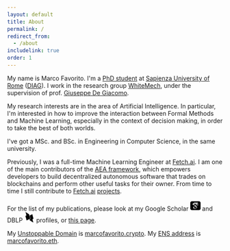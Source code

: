 ```yaml
---
layout: default 
title: About
permalink: /
redirect_from:
  - /about
includelink: true
order: 1
---
```


My name is Marco Favorito. 
I'm a [PhD student](https://www.dis.uniroma1.it/en/users/marco%20favorito) 
at [Sapienza University of Rome](https://www.uniroma1.it/en/pagina-strutturale/home)
([DIAG](https://www.dis.uniroma1.it/en)).
I work in the research group [WhiteMech](https://whitemech.github.io/),
under the supervision of prof. [Giuseppe De Giacomo](https://www.diag.uniroma1.it/~degiacom/).

My research interests are in the area of Artificial Intelligence. 
In particular, I'm interested in how to improve the interaction between
Formal Methods and Machine Learning, especially in the context of
decision making, in order to take the best of both worlds.

I've got a MSc. and BSc. in Engineering in Computer Science, in the same university.

Previously, I was a full-time Machine Learning Engineer at [Fetch.ai](https://fetch.ai/).
I am one of the main contributors of the [AEA framework](https://github.com/fetchai/agents-aea/),
which empowers developers to build decentralized autonomous software
that trades on blockchains and perform other useful tasks for their owner.
From time to time I still contribute to [Fetch.ai](https://fetch.ai/) [projects](https://github.com/fetchai/).

For the list of my publications, please look at my Google Scholar <a href="https://scholar.google.it/citations?user=tJhhDGEAAAAJ"><img width="24" height="24" src="/assets/img/icons/scholar.svg"></a>
and DBLP <a href="https://dblp.uni-trier.de/pers/hd/f/Favorito:Marco"><img width="24" height="24" src="/assets/img/icons/dblp.png"></a> profiles, or [this page](./papers).

My [Unstoppable Domain](https://unstoppabledomains.com/) is [marcofavorito.crypto](https://marcofavorito.crypto).
My [ENS address](https://app.ens.domains/) is [marcofavorito.eth](https://marcofavorito.eth).

